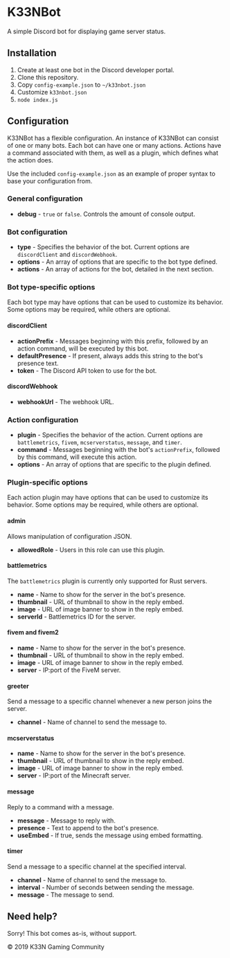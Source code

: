 # K33NBot
A simple Discord bot for displaying game server status.

## Installation
1. Create at least one bot in the Discord developer portal.
2. Clone this repository.
3. Copy `config-example.json` to `~/k33nbot.json`
4. Customize `k33nbot.json`
5. `node index.js`

## Configuration
K33NBot has a flexible configuration. An instance of K33NBot can consist of one or many bots. Each bot can have one or many actions. Actions have a command associated with them, as well as a plugin, which defines what the action does.

Use the included `config-example.json` as an example of proper syntax to base your configuration from.

### General configuration
- **debug** - `true` or `false`. Controls the amount of console output.

### Bot configuration
- **type** - Specifies the behavior of the bot. Current options are `discordClient` and `discordWebhook`.
- **options** - An array of options that are specific to the bot type defined.
- **actions** - An array of actions for the bot, detailed in the next section.

### Bot type-specific options
Each bot type may have options that can be used to customize its behavior. Some options may be required, while others are optional.

#### discordClient
- **actionPrefix** - Messages beginning with this prefix, followed by an action command, will be executed by this bot.
- **defaultPresence** - If present, always adds this string to the bot's presence text.
- **token** - The Discord API token to use for the bot.

#### discordWebhook
- **webhookUrl** - The webhook URL.

### Action configuration
- **plugin** - Specifies the behavior of the action. Current options are `battlemetrics`, `fivem`, `mcserverstatus`, `message`, and `timer`.
- **command** - Messages beginning with the bot's `actionPrefix`, followed by this command, will execute this action.
- **options** - An array of options that are specific to the plugin defined.

### Plugin-specific options
Each action plugin may have options that can be used to customize its behavior. Some options may be required, while others are optional.

#### admin
Allows manipulation of configuration JSON.

- **allowedRole** - Users in this role can use this plugin.

#### battlemetrics
The `battlemetrics` plugin is currently only supported for Rust servers.

- **name** - Name to show for the server in the bot's presence.
- **thumbnail** - URL of thumbnail to show in the reply embed.
- **image** - URL of image banner to show in the reply embed.
- **serverId** - Battlemetrics ID for the server.

#### fivem and fivem2
- **name** - Name to show for the server in the bot's presence.
- **thumbnail** - URL of thumbnail to show in the reply embed.
- **image** - URL of image banner to show in the reply embed.
- **server** - IP:port of the FiveM server.

#### greeter
Send a message to a specific channel whenever a new person joins the server.

- **channel** - Name of channel to send the message to.

#### mcserverstatus
- **name** - Name to show for the server in the bot's presence.
- **thumbnail** - URL of thumbnail to show in the reply embed.
- **image** - URL of image banner to show in the reply embed.
- **server** - IP:port of the Minecraft server.

#### message
Reply to a command with a message.

- **message** - Message to reply with.
- **presence** - Text to append to the bot's presence.
- **useEmbed** - If true, sends the message using embed formatting.

#### timer
Send a message to a specific channel at the specified interval.

- **channel** - Name of channel to send the message to.
- **interval** - Number of seconds between sending the message.
- **message** - The message to send.

## Need help?
Sorry! This bot comes as-is, without support.



© 2019 K33N Gaming Community
